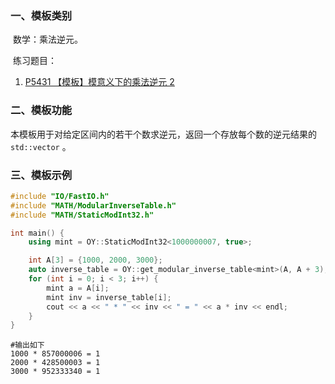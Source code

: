 ### 一、模板类别

​	数学：乘法逆元。

​	练习题目：

1. [P5431 【模板】模意义下的乘法逆元 2](https://www.luogu.com.cn/problem/P5431)

### 二、模板功能

​	本模板用于对给定区间内的若干个数求逆元，返回一个存放每个数的逆元结果的 `std::vector` 。

### 三、模板示例

```c++
#include "IO/FastIO.h"
#include "MATH/ModularInverseTable.h"
#include "MATH/StaticModInt32.h"

int main() {
    using mint = OY::StaticModInt32<1000000007, true>;

    int A[3] = {1000, 2000, 3000};
    auto inverse_table = OY::get_modular_inverse_table<mint>(A, A + 3);
    for (int i = 0; i < 3; i++) {
        mint a = A[i];
        mint inv = inverse_table[i];
        cout << a << " * " << inv << " = " << a * inv << endl;
    }
}
```

```
#输出如下
1000 * 857000006 = 1
2000 * 428500003 = 1
3000 * 952333340 = 1

```

